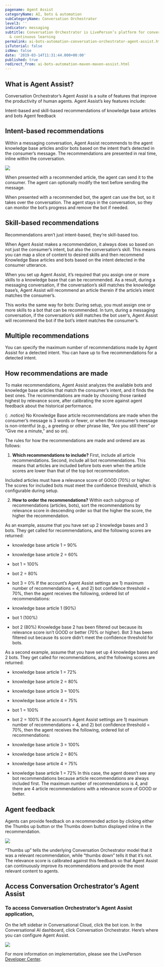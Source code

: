 ```yaml
---
pagename: Agent Assist
categoryName: AI, bots & automation
subCategoryName: Conversation Orchestrator
level3: ''
indicator: messaging
subtitle: Conversation Orchestrator is LivePerson’s platform for conversational orchestration
  & continuous learning
permalink: ai-bots-automation-conversation-orchestrator-agent-assist.html
isTutorial: false
isNew: false
date: '2019-03-14T11:31:44.000+00:00'
published: true
redirect_from: ai-bots-automation-maven-maven-assist.html
---
```


## What is Agent Assist?
Conversation Orchestrator’s Agent Assist is a suite of features that improve the productivity of human agents. Agent Assist’s key features include:

Intent-based and skill-based recommendations of knowledge base articles and bots
Agent feedback

## Intent-based recommendations
Within a messaging conversation, Agent Assist recommends to the agent knowledge base articles and/or bots based on the intent that’s detected in the consumer’s message. The recommendations are presented in real time, inline within the conversation.

![](img/agent-assist-overview1.png)

When presented with a recommended article, the agent can send it to the consumer. The agent can optionally modify the text before sending the message.

When presented with a recommended bot, the agent can use the bot, so it takes over the conversation. The agent stays in the conversation, so they can monitor the bot’s progress and remove the bot if needed.

## Skill-based recommendations
Recommendations aren’t just intent-based, they’re skill-based too.

When Agent Assist makes a recommendation, it always does so based on not just the consumer’s intent, but also the conversation’s skill. This means you can map a slice of content to desired skills and then recommend Knowledge Base articles and bots based on the intent detected in the consumer utterance.

When you set up Agent Assist, it’s required that you assign one or more skills to a knowledge base that can be recommended. As a result, during a messaging conversation, if the conversation’s skill matches the knowledge base’s, Agent Assist will recommend an article therein if the article’s intent matches the consumer’s.

This works the same way for bots: During setup, you must assign one or more skills to a bot that can be recommended. In turn, during a messaging conversation, if the conversation’s skill matches the bot user’s, Agent Assist will recommend the bot if the bot’s intent matches the consumer’s.

## Multiple recommendations
You can specify the maximum number of recommendations made by Agent Assist for a detected intent. You can have up to five recommendations for a detected intent.

## How recommendations are made
To make recommendations, Agent Assist analyzes the available bots and knowledge base articles that match the consumer’s intent, and it finds the best ones. The recommendations are made by choosing those ranked highest by relevance score, after calibrating the score against agent feedback about the historical performance.

{: .notice}
No Knowledge Base article recommendations are made when the consumer’s message is 3 words or fewer, or when the consumer’s message is non-intentful (e.g., a greeting or other phrase like, “Are you still there” or “Give me a minute,” and so on).

The rules for how the recommendations are made and ordered are as follows:

1. **Which recommendations to include?** First, include all article recommendations. Second, include all bot recommendations. This means that articles are included before bots even when the article scores are lower than that of the top bot recommendation.

Included articles must have a relevance score of GOOD (70%) or higher. The scores for included bots must meet the confidence threshold, which is configurable during setup.

2. **How to order the recommendations?** Within each subgroup of recommendations (articles, bots), sort the recommendations by relevance score in descending order so that the higher the score, the higher the recommendation.

As an example, assume that you have set up 2 knowledge bases and 3 bots. They get called for recommendations, and the following scores are returned:

* knowledge base article 1 = 90%
* knowledge base article 2 = 60%
* bot 1 = 100%
* bot 2 = 80%
* bot 3 = 0%
If the account’s Agent Assist settings are 1) maximum number of recommendations = 4, and 2) bot confidence threshold = 70%, then the agent receives the following, ordered list of recommendations:

* knowledge base article 1 (90%)
* bot 1 (100%)
* bot 2 (80%)
Knowledge base 2 has been filtered out because its relevance score isn’t GOOD or better (70% or higher). Bot 3 has been filtered out because its score didn’t meet the confidence threshold for bots.

As a second example, assume that you have set up 4 knowledge bases and 2 bots. They get called for recommendations, and the following scores are returned:

* knowledge base article 1 = 72%
* knowledge base article 2 = 80%
* knowledge base article 3 = 100%
* knowledge base article 4 = 75%
* bot 1 = 100%
* bot 2 = 100%
If the account’s Agent Assist settings are 1) maximum number of recommendations = 4, and 2) bot confidence threshold = 70%, then the agent receives the following, ordered list of recommendations:

* knowledge base article 3 = 100%
* knowledge base article 2 = 80%
* knowledge base article 4 = 75%
* knowledge base article 1 = 72%
In this case, the agent doesn’t see any bot recommendations because article recommendations are always included first. The maximum number of recommendations is 4, and there are 4 article recommendations with a relevance score of GOOD or better.

## Agent feedback
Agents can provide feedback on a recommended action by clicking either the Thumbs up button or the Thumbs down button displayed inline in the recommendation.

![](img/feedback.png)

“Thumbs up” tells the underlying Conversation Orchestrator model that it was a relevant recommendation, while “thumbs down” tells it that it’s not. The relevance score is calibrated against this feedback so that Agent Assist can continuously improve its recommendations and provide the most relevant content to agents.

## Access Conversation Orchestrator’s Agent Assist
### To access Conversation Orchestrator’s Agent Assist application, 
On the left sidebar in Conversational Cloud, click the bot icon.
In the Conversational AI dashboard, click Conversation Orchestrator. Here’s where you can configure Agent Assist.

![](img/access.png) 

For more information on implementation, please see the LivePerson [Developer Center](https://developers.liveperson.com/conversation-orchestrator-agent-assist-overview.html).

